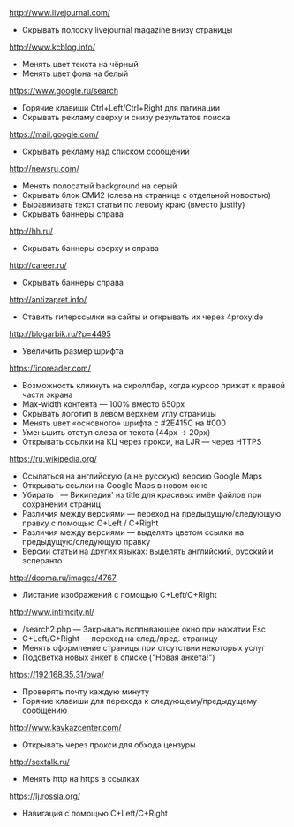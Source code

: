 http://www.livejournal.com/
* Скрывать полоску livejournal magazine внизу страницы

http://www.kcblog.info/
* Менять цвет текста на чёрный
* Менять цвет фона на белый

https://www.google.ru/search
* Горячие клавиши Ctrl+Left/Ctrl+Right для пагинации
* Скрывать рекламу сверху и снизу результатов поиска

https://mail.google.com/
* Скрывать рекламу над списком сообщений

http://newsru.com/
* Менять полосатый background на серый
* Скрывать блок СМИ2 (слева на странице с отдельной новостью)
* Выравнивать текст статьи по левому краю (вместо justify)
* Скрывать баннеры справа

http://hh.ru/
* Скрывать баннеры сверху и справа

http://career.ru/
* Скрывать баннеры справа

http://antizapret.info/
* Ставить гиперссылки на сайты и открывать их через 4proxy.de

http://blogarbik.ru/?p=4495
* Увеличить размер шрифта

https://inoreader.com/
* Возможность кликнуть на скроллбар, когда курсор прижат к правой части экрана
* Max-width контента — 100% вместо 650px
* Скрывать логотип в левом верхнем углу страницы
* Менять цвет «основного» шрифта с #2E415C на #000
* Уменьшить отступ слева от текста (44px → 20px)
* Открывать ссылки на КЦ через прокси, на LJR — через HTTPS

https://ru.wikipedia.org/
* Ссылаться на английскую (а не русскую) версию Google Maps
* Открывать ссылки на Google Maps в новом окне
* Убирать ' — Википедия' из title для красивых имён файлов при сохранении страниц
* Различия между версиями — переход на предыдущую/следующую правку с помощью C+Left / C+Right
* Различия между версиями — выделять цветом ссылки на предыдущую/следующую правку
* Версии статьи на других языках: выделять английский, русский и эсперанто

http://dooma.ru/images/4767
* Листание изображений с помощью C+Left/C+Right

http://www.intimcity.nl/
* /search2.php — Закрывать всплывающее окно при нажатии Esc
* C+Left/C+Right — переход на след./пред. страницу
* Менять оформление страницы при отсутствии некоторых услуг
* Подсветка новых анкет в списке ("Новая анкета!")

https://192.168.35.31/owa/
* Проверять почту каждую минуту
* Горячие клавиши для перехода к следующему/предыдущему сообщению

http://www.kavkazcenter.com/
* Открывать через прокси для обхода цензуры

http://sextalk.ru/
* Менять http на https в ссылках

https://lj.rossia.org/
* Навигация с помощью C+Left/C+Right
